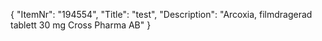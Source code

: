 {
  "ItemNr": "194554",
  "Title": "test",
  "Description": "Arcoxia, filmdragerad tablett 30 mg Cross Pharma AB"
}